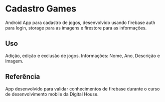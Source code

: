 # Cadastro Games

Android App para cadastro de jogos, desenvolvido usando firebase auth para login, storage para as imagens e firestore para as informações. 

## Uso

Adição, edição e exclusão de jogos. Informações: Nome, Ano, Descrição e Imagem.

## Referência

App desenvolvido para validar conhecimentos de firebase durante o curso de desenvolvimento mobile da Digital House.
